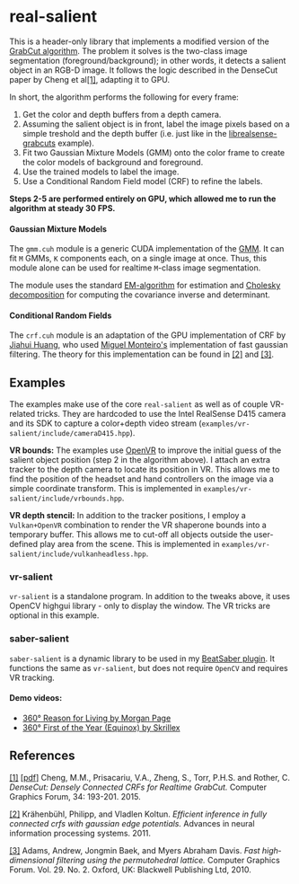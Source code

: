 # real-salient

This is a header-only library that implements a modified version of
the [GrabCut algorithm](https://en.wikipedia.org/wiki/GrabCut).
The problem it solves is the two-class image segmentation (foreground/background);
in other words, it detects a salient object in an RGB-D image.
It follows the logic described in the DenseCut paper by Cheng et al[[1]](#1),
adapting it to GPU.

In short, the algorithm performs the following for every frame:

  1. Get the color and depth buffers from a depth camera.
  2. Assuming the salient object is in front, label the image pixels based on a simple treshold and the depth buffer
     (i.e. just like in the [librealsense-grabcuts](https://github.com/IntelRealSense/librealsense/tree/master/wrappers/opencv/grabcuts) example).
  3. Fit two Gaussian Mixture Models (GMM) onto the color frame to create the color models of background and foreground.
  4. Use the trained models to label the image.
  5. Use a Conditional Random Field model (CRF) to refine the labels.

__Steps  2-5 are performed entirely on GPU, which allowed me to run the algorithm at steady 30 FPS.__

#### Gaussian Mixture Models

The `gmm.cuh` module is a generic CUDA implementation of the
[GMM](https://en.wikipedia.org/wiki/Mixture_model#Multivariate_Gaussian_mixture_model).
It can fit `M` GMMs, `K` components each, on a single image at once.
Thus, this module alone can be used for realtime `M`-class image segmentation.

The module uses the standard
[EM-algorithm](https://en.wikipedia.org/wiki/Expectation%E2%80%93maximization_algorithm#Gaussian_mixture)
for estimation and
[Cholesky decomposition](https://en.wikipedia.org/wiki/Cholesky_decomposition#LDL_decomposition_2)
for computing the covariance inverse and determinant.


#### Conditional Random Fields

The `crf.cuh` module is an adaptation of the GPU implementation of CRF by
[Jiahui Huang](https://github.com/heiwang1997/DenseCRF),
who used [Miguel Monteiro's](https://github.com/MiguelMonteiro/permutohedral_lattice)
implementation of fast gaussian filtering.
The theory for this implementation can be found in [[2]](#2) and [[3]](#3).

## Examples

The examples make use of the core `real-salient` as well as of couple VR-related tricks.
They are hardcoded to use the Intel RealSense D415 camera and its SDK to
capture a color+depth video stream (`examples/vr-salient/include/cameraD415.hpp`).

__VR bounds:__
The examples use [OpenVR](https://github.com/ValveSoftware/openvr) to improve the initial guess
of the salient object position (step 2 in the algorithm above).
I attach an extra tracker to the depth camera to locate its position in VR.
This allows me to find the position of the headset and hand controllers on the image via a simple coordinate transform.
This is implemented in `examples/vr-salient/include/vrbounds.hpp`.

__VR depth stencil:__
In addition to the tracker positions, I employ a `Vulkan+OpenVR` combination to render the VR shaperone bounds
into a temporary buffer.
This allows me to cut-off all objects outside the user-defined play area from the scene.
This is implemented in `examples/vr-salient/include/vulkanheadless.hpp`.
 

### vr-salient

`vr-salient` is a standalone program.
In addition to the tweaks above, it uses OpenCV highgui library - only to display the window.
The VR tricks are optional in this example.

### saber-salient

`saber-salient` is a dynamic library to be used in my [BeatSaber plugin](https://github.com/achirkin/CameraPlus).
It functions the same as `vr-salient`, but does not require `OpenCV` and requires VR tracking.

#### Demo videos:

- [360° Reason for Living by Morgan Page](https://youtu.be/1GdDrsxVWYE)
- [360° First of the Year (Equinox) by Skrillex](https://youtu.be/0zMn-zVGNNc)

## References

<a id="1" href="https://doi.org/10.1111/cgf.12758">[1]</a>
[[pdf]](http://mftp.mmcheng.net/Papers/DenseCut.pdf)
Cheng, M.M., Prisacariu, V.A., Zheng, S., Torr, P.H.S. and Rother, C.
_DenseCut: Densely Connected CRFs for Realtime GrabCut._
Computer Graphics Forum, 34: 193-201. 2015.

<a id="2" href="https://arxiv.org/abs/1210.5644">[2]</a>
Krähenbühl, Philipp, and Vladlen Koltun.
_Efficient inference in fully connected crfs with gaussian edge potentials._
Advances in neural information processing systems. 2011.

<a id="3" href="https://graphics.stanford.edu/papers/permutohedral">[3]</a>
Adams, Andrew, Jongmin Baek, and Myers Abraham Davis.
_Fast high‐dimensional filtering using the permutohedral lattice._
Computer Graphics Forum. Vol. 29. No. 2. Oxford, UK: Blackwell Publishing Ltd, 2010.
